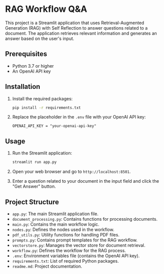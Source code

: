 # RAG Workflow Q&A

This project is a Streamlit application that uses Retrieval-Augmented Generation (RAG) with Self Reflection to answer questions related to a document. The application retrieves relevant information and generates an answer based on the user's input.

## Prerequisites

- Python 3.7 or higher
- An OpenAI API key

## Installation
1. Install the required packages:

    ```sh
    pip install -r requirements.txt
    ```

2. Replace the placeholder in the `.env` file with your OpenAI API key:

    ```env
    OPENAI_API_KEY = "your-openai-api-key"
    ```

## Usage

1. Run the Streamlit application:

    ```sh
    streamlit run app.py
    ```

2. Open your web browser and go to `http://localhost:8501`.

3. Enter a question related to your document in the input field and click the "Get Answer" button.

## Project Structure

- `app.py`: The main Streamlit application file.
- `document_processing.py`: Contains functions for processing documents.
- `main.py`: Contains the main workflow logic.
- `nodes.py`: Defines the nodes used in the workflow.
- `pdf_utils.py`: Utility functions for handling PDF files.
- `prompts.py`: Contains prompt templates for the RAG workflow.
- `vectorstore.py`: Manages the vector store for document retrieval.
- `workflow.py`: Defines the workflow for the RAG process.
- `.env`: Environment variables file (contains the OpenAI API key).
- `requirements.txt`: List of required Python packages.
- `readme.md`: Project documentation.



